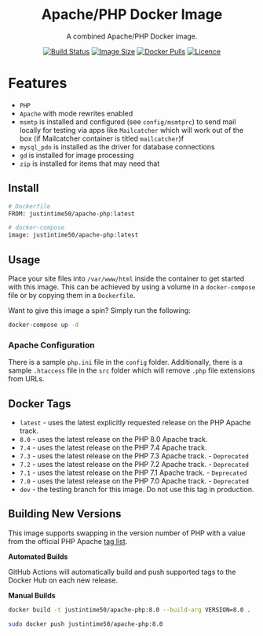 <div align="center">

# Apache/PHP Docker Image

A combined Apache/PHP Docker image.

[![Build Status](https://github.com/Justintime50/apache-php-docker/workflows/build/badge.svg)](https://github.com/Justintime50/apache-php-docker/actions)
[![Image Size](https://img.shields.io/docker/image-size/justintime50/apache-php)](https://hub.docker.com/repository/docker/justintime50/apache-php)
[![Docker Pulls](https://img.shields.io/docker/pulls/justintime50/apache-php)](https://hub.docker.com/repository/docker/justintime50/apache-php)
[![Licence](https://img.shields.io/github/license/justintime50/apache-php-docker)](LICENSE)

</div>

# Features

* `PHP`
* `Apache` with mode rewrites enabled
* `msmtp` is installed and configured (see `config/msmtprc`) to send mail locally for testing via apps like `Mailcatcher` which will work out of the box (if Mailcatcher container is titled `mailcatcher`)f 
* `mysql_pdo` is installed as the driver for database connections
* `gd` is installed for image processing
* `zip` is installed for items that may need that

## Install

```bash
# Dockerfile
FROM: justintime50/apache-php:latest

# docker-compose
image: justintime50/apache-php:latest
```

## Usage

Place your site files into `/var/www/html` inside the container to get started with this image. This can be achieved by using a volume in a `docker-compose` file or by copying them in a `Dockerfile`.

Want to give this image a spin? Simply run the following:

```bash
docker-compose up -d
```

### Apache Configuration

There is a sample `php.ini` file in the `config` folder. Additionally, there is a sample `.htaccess` file in the `src` folder which will remove `.php` file extensions from URLs.

## Docker Tags

- `latest` - uses the latest explicitly requested release on the PHP Apache track.
- `8.0` - uses the latest release on the PHP 8.0 Apache track.
- `7.4` - uses the latest release on the PHP 7.4 Apache track.
- `7.3` - uses the latest release on the PHP 7.3 Apache track. - `Deprecated`
- `7.2` - uses the latest release on the PHP 7.2 Apache track. - `Deprecated`
- `7.1` - uses the latest release on the PHP 7.1 Apache track. - `Deprecated`
- `7.0` - uses the latest release on the PHP 7.0 Apache track. - `Deprecated`
- `dev` - the testing branch for this image. Do not use this tag in production.

## Building New Versions

This image supports swapping in the version number of PHP with a value from the official PHP Apache [tag list](https://hub.docker.com/_/php).

**Automated Builds**

GitHub Actions will automatically build and push supported tags to the Docker Hub on each new release.

**Manual Builds**

```bash
docker build -t justintime50/apache-php:8.0 --build-arg VERSION=8.0 .

sudo docker push justintime50/apache-php:8.0
```
